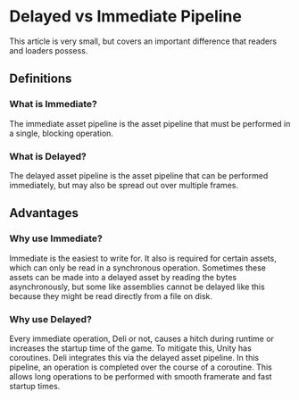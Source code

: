 # Delayed vs Immediate Pipeline
This article is very small, but covers an important difference that readers and loaders possess.

## Definitions
### What is Immediate?
The immediate asset pipeline is the asset pipeline that must be performed in a single, blocking operation.

### What is Delayed?
The delayed asset pipeline is the asset pipeline that can be performed immediately, but may also be spread out over multiple frames.
 
## Advantages
### Why use Immediate?
Immediate is the easiest to write for. It also is required for certain assets, which can only be read in a synchronous operation. Sometimes
these assets can be made into a delayed asset by reading the bytes asynchronously, but some like assemblies cannot be delayed like this
because they might be read directly from a file on disk.

### Why use Delayed?
Every immediate operation, Deli or not, causes a hitch during runtime or increases the startup time of the game. To mitigate this, Unity
has coroutines. Deli integrates this via the delayed asset pipeline. In this pipeline, an operation is completed over the course of a
coroutine. This allows long operations to be performed with smooth framerate and fast startup times.